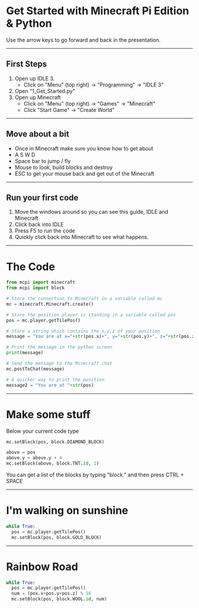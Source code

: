 # Get Started with Minecraft Pi Edition & Python

Use the arrow keys to go forward and back in the presentation.

---
## First Steps
1. Open up IDLE 3.
   * Click on "Menu" (top right) -> "Programming" -> "IDLE 3"
1. Open "1_Get_Started.py"
1. Open up Minecraft
   * Click on "Menu" (top right) -> "Games" -> "Minecraft"
   * Click "Start Game" -> "Create World"
---
## Move about a bit

* Once in Minecraft make sure you know how to get about
* A S W D
* Space bar to jump / fly
* Mouse to look, build blocks and destroy
* ESC to get your mouse back and get out of the Minecraft 

---

## Run your first code

1. Move the windows around so you can see this guide, IDLE and Minecraft
1. Click back into IDLE
1. Press F5 to run the code 
1. Quickly click back into Minecraft to see what happens.

---
# The Code

``` Python
from mcpi import minecraft
from mcpi import block

# Store the connection to Minecraft in a variable called mc
mc = minecraft.Minecraft.create()

# Store the position player is standing in a variable called pos 
pos = mc.player.getTilePos() 

# Store a string which contains the x,y,z of your position
message = "You are at x="+str(pos.x)+", y="+str(pos.y)+", z="+str(pos.z)

# Print the message in the python screen
print(message)

# Send the message to the Minecraft chat
mc.postToChat(message)

# A quicker way to print the position
message2 = "You are at "+str(pos)
```

---

# Make some stuff
Below your current code type

```python
mc.setBlock(pos, block.DIAMOND_BLOCK)

above = pos
above.y = above.y + 4
mc.setBlock(above, block.TNT.id, 1)
```
You can get a list of the blocks by typing "block." and then press CTRL + SPACE

---
# I'm walking on sunshine
```python
while True:
  pos = mc.player.getTilePos() 
  mc.setBlock(pos, block.GOLD_BLOCK)
```
---
# Rainbow Road

```python
while True:
  pos = mc.player.getTilePos() 
  num = (pox.x+pos.y+pos.z) % 16
  mc.setBlock(pos, block.WOOL.id, num)
```




